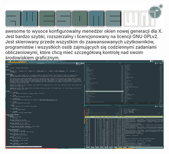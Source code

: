 ![DWM](/grafiki/1_07_1_awm.png)
awesome to wysoce konfigurowalny menedżer okien nowej generacji dla X. Jest bardzo szybki, rozszerzalny i licencjonowany na licencji GNU GPLv2.
Jest skierowany przede wszystkim do zaawansowanych użytkowników, programistów i wszystkich osób zajmujących się codziennymi zadaniami obliczeniowymi, które chcą mieć szczegółową kontrolę nad swoim środowiskiem graficznym.
![DWM](/grafiki/1_07_1_awm2.png)